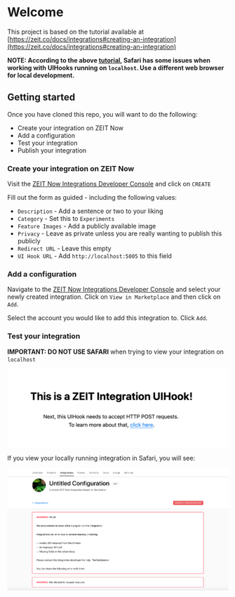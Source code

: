 # Welcome

This project is based on the tutorial available at [https://zeit.co/docs/integrations#creating-an-integration](https://zeit.co/docs/integrations#creating-an-integration)

**NOTE: According to the above [tutorial](https://zeit.co/docs/integrations#creating-an-integration), Safari has some issues when working with UIHooks running on `localhost`. Use a different web browser for local development.**

## Getting started

Once you have cloned this repo, you will want to do the following:

+ Create your integration on ZEIT Now
+ Add a configuration
+ Test your integration
+ Publish your integration

### Create your integration on ZEIT Now

Visit the [ZEIT Now Integrations Developer Console](https://zeit.co/dashboard/integrations/console) and click on `CREATE`

Fill out the form as guided - including the following values:

+ `Description` - Add a sentence or two to your liking
+ `Category` - Set this to `Experiments`
+ `Feature Images` - Add a publicly available image
+ `Privacy` - Leave as private unless you are really wanting to publish this publicly
+ `Redirect URL` - Leave this empty
+ `UI Hook URL` - Add `http://localhost:5005` to this field

### Add a configuration

Navigate to the [ZEIT Now Integrations Developer Console](https://zeit.co/dashboard/integrations/console) and select your newly created integration. Click on `View in Marketplace` and then click on `Add`.

Select the account you would like to add this integration to. Click `Add`.

### Test your integration

**IMPORTANT: DO NOT USE SAFARI** when trying to view your integration on `localhost`

![__images/safari-01.png](__images/safari-01.png)

If you view your locally running integration in Safari, you will see:

![__images/safari-02.png](__images/safari-02.png)
